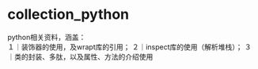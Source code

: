 # collection_python
python相关资料，涵盖：<br>
１｜装饰器的使用，及wrapt库的引用；
２｜inspect库的使用（解析堆栈）；
３｜类的封装、多肽，以及属性、方法的介绍使用

